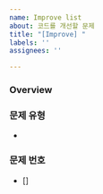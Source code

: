 ```yaml
---
name: Improve list
about: 코드를 개선할 문제
title: "[Improve] "
labels: ''
assignees: ''

---
```


### Overview


### 문제 유형
- 

### 문제 번호
- [] 